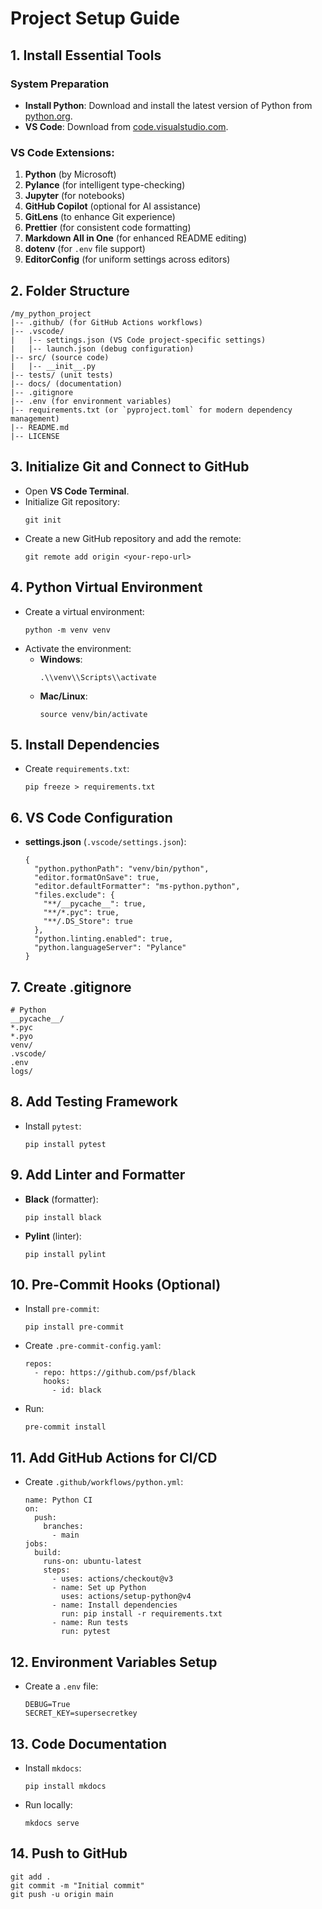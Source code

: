 # Project Setup Guide

## 1. Install Essential Tools

### System Preparation
- **Install Python**: Download and install the latest version of Python from [python.org](https://www.python.org).
- **VS Code**: Download from [code.visualstudio.com](https://code.visualstudio.com).

### VS Code Extensions:
1. **Python** (by Microsoft)
2. **Pylance** (for intelligent type-checking)
3. **Jupyter** (for notebooks)
4. **GitHub Copilot** (optional for AI assistance)
5. **GitLens** (to enhance Git experience)
6. **Prettier** (for consistent code formatting)
7. **Markdown All in One** (for enhanced README editing)
8. **dotenv** (for `.env` file support)
9. **EditorConfig** (for uniform settings across editors)

## 2. Folder Structure
```
/my_python_project
|-- .github/ (for GitHub Actions workflows)
|-- .vscode/
|   |-- settings.json (VS Code project-specific settings)
|   |-- launch.json (debug configuration)
|-- src/ (source code)
|   |-- __init__.py
|-- tests/ (unit tests)
|-- docs/ (documentation)
|-- .gitignore
|-- .env (for environment variables)
|-- requirements.txt (or `pyproject.toml` for modern dependency management)
|-- README.md
|-- LICENSE
```

## 3. Initialize Git and Connect to GitHub
- Open **VS Code Terminal**.
- Initialize Git repository:
  ```
  git init
  ```
- Create a new GitHub repository and add the remote:
  ```
  git remote add origin <your-repo-url>
  ```

## 4. Python Virtual Environment
- Create a virtual environment:
  ```
  python -m venv venv
  ```
- Activate the environment:
  - **Windows**:
    ```
    .\\venv\\Scripts\\activate
    ```
  - **Mac/Linux**:
    ```
    source venv/bin/activate
    ```

## 5. Install Dependencies
- Create `requirements.txt`:
  ```
  pip freeze > requirements.txt
  ```

## 6. VS Code Configuration
- **settings.json** (`.vscode/settings.json`):
  ```
  {
    "python.pythonPath": "venv/bin/python",
    "editor.formatOnSave": true,
    "editor.defaultFormatter": "ms-python.python",
    "files.exclude": {
      "**/__pycache__": true,
      "**/*.pyc": true,
      "**/.DS_Store": true
    },
    "python.linting.enabled": true,
    "python.languageServer": "Pylance"
  }
  ```

## 7. Create .gitignore
```
# Python
__pycache__/
*.pyc
*.pyo
venv/
.vscode/
.env
logs/
```

## 8. Add Testing Framework
- Install `pytest`:
  ```
  pip install pytest
  ```

## 9. Add Linter and Formatter
- **Black** (formatter):
  ```
  pip install black
  ```
- **Pylint** (linter):
  ```
  pip install pylint
  ```

## 10. Pre-Commit Hooks (Optional)
- Install `pre-commit`:
  ```
  pip install pre-commit
  ```
- Create `.pre-commit-config.yaml`:
  ```
  repos:
    - repo: https://github.com/psf/black
      hooks:
        - id: black
  ```
- Run:
  ```
  pre-commit install
  ```

## 11. Add GitHub Actions for CI/CD
- Create `.github/workflows/python.yml`:
  ```
  name: Python CI
  on:
    push:
      branches:
        - main
  jobs:
    build:
      runs-on: ubuntu-latest
      steps:
        - uses: actions/checkout@v3
        - name: Set up Python
          uses: actions/setup-python@v4
        - name: Install dependencies
          run: pip install -r requirements.txt
        - name: Run tests
          run: pytest
  ```

## 12. Environment Variables Setup
- Create a `.env` file:
  ```
  DEBUG=True
  SECRET_KEY=supersecretkey
  ```

## 13. Code Documentation
- Install `mkdocs`:
  ```
  pip install mkdocs
  ```
- Run locally:
  ```
  mkdocs serve
  ```

## 14. Push to GitHub
```
git add .
git commit -m "Initial commit"
git push -u origin main
```
